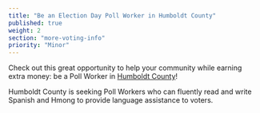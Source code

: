 ```yaml
---
title: "Be an Election Day Poll Worker in Humboldt County"
published: true
weight: 2
section: "more-voting-info"
priority: "Minor"
---
```


Check out this great opportunity to help your community while earning extra money: be a Poll Worker in [Humboldt County](https://humboldtgov.org/2626/Election-Workers)!  

Humboldt County is seeking Poll Workers who can fluently read and write Spanish and Hmong to provide language assistance to voters. 
